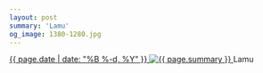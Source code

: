 ```yaml
---
layout: post
summary: 'Lamu'
og_image: 1380-1280.jpg
---
```


<p>
 <time>
  <a href="/1380">
   {{ page.date | date: "%B %-d, %Y" }}
  </a>
 </time>
 <a href="/1380">
  <img alt="{{ page.summary }}" data-taken="5/14/2021" sizes="(min-width: 700px) 50vw, calc(100vw - 2rem)" src="{{ site.assets_url }}/1380-640.jpg" srcset="{{ site.assets_url }}/1380-320.jpg 320w, {{ site.assets_url }}/1380-640.jpg 640w, {{ site.assets_url }}/1380-960.jpg 960w, {{ site.assets_url }}/1380-1280.jpg 1280w"/>
 </a>
 <span>
  Lamu
 </span>
</p>
